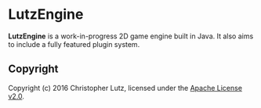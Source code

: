 # LutzEngine
**LutzEngine** is a work-in-progress 2D game engine built in Java.  It also aims to include a fully featured plugin system.

## Copyright
Copyright (c) 2016 Christopher Lutz, licensed under the [Apache License v2.0](LICENSE.txt).

